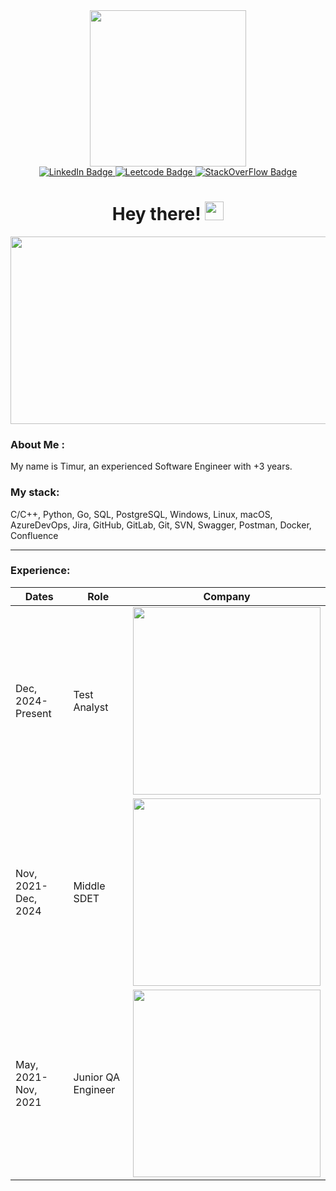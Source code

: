 <div id="header" align="center">
  <img src="https://media.giphy.com/media/jdPMeyv9rn0hZHh8n9/giphy.gif" width="250"/>
</div>

<div id="badges" align="center">
  <a href="https://www.linkedin.com/in/timur-androsov/">
    <img src="https://img.shields.io/badge/LinkedIn-blue?style=for-the-badge&logo=linkedin&logoColor=white" alt="LinkedIn Badge"/>
  </a>
  <a href="https://leetcode.com/u/Troell/">
    <img src="https://img.shields.io/badge/LeetCode-orange?style=for-the-badge&logo=leetcode&logoColor=gray" alt="Leetcode Badge"/>
  </a>
  <a href="https://stackoverflow.com/users/19227904/troell">
    <img src="https://img.shields.io/badge/StackOverFlow-grey?style=for-the-badge&logo=stackoverflow&logoColor=white" alt="StackOverFlow Badge"/>
  </a>
</div>
<div id="counter" align="center">
  <img src="https://komarev.com/ghpvc/?username=your-github-timmythecreator&style=flat-square&color=blue" alt=""/>
</div>

<div id="greeting" align="center">
  <h1>
    Hey there!
    <img src="https://media.giphy.com/media/hvRJCLFzcasrR4ia7z/giphy.gif" width="30px"/>
  </h1>
</div>

<div align="center">
  <img src="https://media.giphy.com/media/dWesBcTLavkZuG35MI/giphy.gif" width="600" height="300"/>
</div>

### About Me :
My name is Timur, an experienced Software Engineer with +3 years.

### My stack:
C/C++, Python, Go, SQL, PostgreSQL, Windows, Linux, macOS, AzureDevOps, Jira, GitHub, GitLab, Git, SVN, Swagger, Postman, Docker, Confluence

---

### Experience:
| Dates | Role | Company |
|-------------|-------------|-------------|
| Dec, 2024-Present | Test Analyst | <img src="https://upload.wikimedia.org/wikipedia/commons/thumb/0/05/Playrix_logo.svg/2560px-Playrix_logo.svg.png" width="300"/> |
| Nov, 2021-Dec, 2024 | Middle SDET | <img src="https://capitalizeconsulting.com/wp-content/uploads/2021/02/ABBYY.png" width="300"/> |
| May, 2021-Nov, 2021 | Junior QA Engineer | <img src="https://koniglabs.ru/wp-content/uploads/2019/05/Group-20-200x96@2x.png" width="300"/> |
